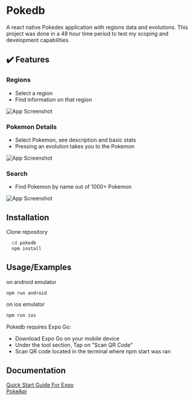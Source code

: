 
# Pokedb

A react native Pokedex application with regions  data and evolutions. This project was done
in a 48 hour time period to test my scoping and development capabilities.

## :heavy_check_mark: Features

### Regions
* Select a region
* Find information on that region  

![App Screenshot](http://g.recordit.co/CrhPMMrkRD.gif)






















### Pokemon Details
* Select Pokemon, see description and basic stats
* Pressing an evolution takes you to the Pokemon  

![App Screenshot](http://g.recordit.co/kYk9I6bTqa.gif)











### Search
* Find Pokemon by name out of 1000+ Pokemon  

![App Screenshot](http://g.recordit.co/1irn1we2Oc.gif)  















## Installation

Clone repository

```bash
  cd pokedb
  npm install
```

## Usage/Examples
on android emulator
```bash
npm run android

```
on ios emulator
```bash
npm run ios

```
Pokedb requires Expo Go:

- Download Expo Go on your mobile device
- Under the tool section, Tap on "Scan QR Code"
- Scan QR code located in the terminal where npm start was ran
## Documentation

[Quick Start Guide For Expo](https://docs.expo.dev/guides/)<br />
[PokeApi](https://pokeapi.co/)
